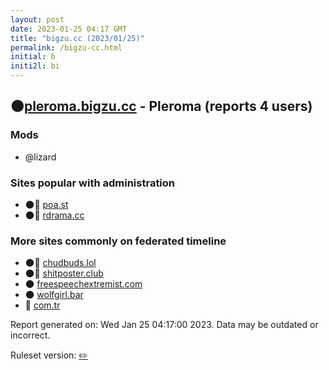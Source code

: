 ```yaml
---
layout: post
date: 2023-01-25 04:17 GMT
title: "bigzu.cc (2023/01/25)"
permalink: /bigzu-cc.html
initial: b
initi2l: bi
---
```


## 🌑[pleroma.bigzu.cc](https://pleroma.bigzu.cc) - Pleroma (reports 4 users)

### Mods
 * @lizard

### Sites popular with administration

* 🌑🧸 [poa.st](/poa-st.html)
* 🌑🧸 [rdrama.cc](/rdrama-cc.html)

### More sites commonly on federated timeline

* 🌑🧸 [chudbuds.lol](/chudbuds-lol.html)
* 🌑🧸 [shitposter.club](/shitposter-club.html)
* 🌑 [freespeechextremist.com](/freespeechextremist-com.html)
* 🌑 [wolfgirl.bar](/wolfgirl-bar.html)
* 🐘 [com.tr](/com-tr.html)

Report generated on: Wed Jan 25 04:17:00 2023. Data may be outdated or incorrect.

Ruleset version: [✏️](/version-pencil)
